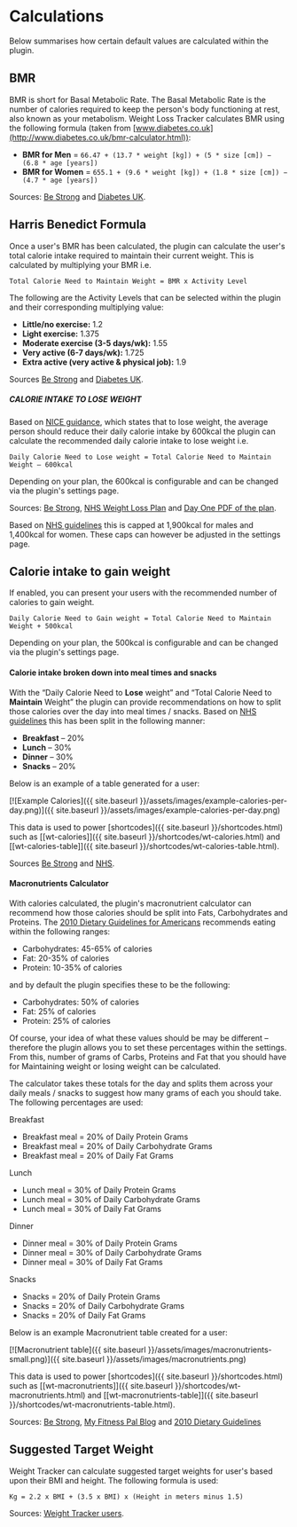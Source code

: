 
# Calculations

Below summarises how certain default values are calculated within the plugin.

## BMR

BMR is short for Basal Metabolic Rate. The Basal Metabolic Rate is the number of calories required to keep the person's body functioning at rest, also known as your metabolism. Weight Loss Tracker calculates BMR using the following formula (taken from [www.diabetes.co.uk](http://www.diabetes.co.uk/bmr-calculator.html)):

-   **BMR for Men** = `66.47 + (13.7 * weight [kg]) + (5 * size [cm]) − (6.8 * age [years])`
-   **BMR for Women** = `655.1 + (9.6 * weight [kg]) + (1.8 * size [cm]) − (4.7 * age [years])`

Sources: [Be Strong](https://mybestrong.com/) and  [Diabetes UK](http://www.diabetes.co.uk/bmr-calculator.html).

## Harris Benedict Formula

Once a user's BMR has been calculated, the plugin can calculate the user's total calorie intake required to maintain their current weight. This is calculated by multiplying your BMR i.e.

    Total Calorie Need to Maintain Weight = BMR x Activity Level

The following are the Activity Levels that can be selected within the plugin and their corresponding multiplying value:

-   **Little/no exercise:** 1.2
-   **Light exercise:** 1.375
-   **Moderate exercise (3-5 days/wk):** 1.55
-   **Very active (6-7 days/wk):** 1.725
-   **Extra active (very active & physical job):** 1.9

Sources [Be Strong](https://mybestrong.com/) and  [Diabetes UK](http://www.diabetes.co.uk/bmr-calculator.html).

##### CALORIE INTAKE TO LOSE WEIGHT

Based on [NICE guidance](http://www.nice.org.uk/guidance/cg189), which states that to lose weight, the average person should reduce their daily calorie intake by 600kcal the plugin can calculate the recommended daily calorie intake to lose weight i.e.

    Daily Calorie Need to Lose weight = Total Calorie Need to Maintain Weight – 600kcal

Depending on your plan, the 600kcal is configurable and can be changed via the plugin's settings page.

Sources:  [Be Strong](https://mybestrong.com/), [NHS Weight Loss Plan](http://www.nhs.uk/Livewell/weight-loss-guide/Pages/losing-weight-getting-started.aspx)  and  [Day One PDF of the plan](http://www.nhs.uk/Tools/Documents/WEIGHT-LOSS-PACK/week-1.pdf).

Based on  [NHS guidelines](http://www.nhs.uk/Tools/Documents/WEIGHT-LOSS-PACK/week-1.pdf)  this is capped at 1,900kcal for males and 1,400kcal for women. These caps can however be adjusted in the settings page.

## Calorie intake to gain weight

If enabled, you can present your users with the recommended number of calories to gain weight.

    Daily Calorie Need to Gain weight = Total Calorie Need to Maintain Weight + 500kcal

Depending on your plan, the 500kcal is configurable and can be changed via the plugin's settings page.

#### Calorie intake broken down into meal times and snacks

With the “Daily Calorie Need to  **Lose**  weight” and “Total Calorie Need to  **Maintain**  Weight” the plugin can provide recommendations on how to split those calories over the day into meal times / snacks. Based on  [NHS guidelines](http://www.nhs.uk/Tools/Documents/WEIGHT-LOSS-PACK/all-weeks.pdf)  this has been split in the following manner:

-   **Breakfast**  – 20%
-   **Lunch**  – 30%
-   **Dinner**  – 30%
-   **Snacks**  – 20%

Below is an example of a table generated for a user:

[![Example Calories]({{ site.baseurl }}/assets/images/example-calories-per-day.png)]({{ site.baseurl }}/assets/images/example-calories-per-day.png)

This data is used to power [shortcodes]({{ site.baseurl }}/shortcodes.html)  such as [[wt-calories]]({{ site.baseurl }}/shortcodes/wt-calories.html) and [[wt-calories-table]]({{ site.baseurl }}/shortcodes/wt-calories-table.html).

Sources [Be Strong](https://mybestrong.com/) and  [NHS](http://www.nhs.uk/Tools/Documents/WEIGHT-LOSS-PACK/all-weeks.pdf).

#### Macronutrients Calculator

With calories calculated, the plugin's macronutrient calculator can recommend how those calories should be split into Fats, Carbohydrates and Proteins. The  [2010 Dietary Guidelines for Americans](https://health.gov/dietaryguidelines/2010/)  recommends eating within the following ranges:

-   Carbohydrates: 45-65% of calories
-   Fat: 20-35% of calories
-   Protein: 10-35% of calories

and by default the plugin specifies these to be the following:

-   Carbohydrates: 50% of calories
-   Fat: 25% of calories
-   Protein: 25% of calories

Of course, your idea of what these values should be may be different – therefore the plugin allows you to set these percentages within the settings. From this, number of grams of Carbs, Proteins and Fat that you should have for Maintaining weight or losing weight can be calculated.

The calculator takes these totals for the day and splits them across your daily meals / snacks to suggest how many grams of each you should take. The following percentages are used:

Breakfast

-   Breakfast meal = 20% of Daily Protein Grams
-   Breakfast meal = 20% of Daily Carbohydrate Grams
-   Breakfast meal = 20% of Daily Fat Grams

Lunch

-   Lunch meal = 30% of Daily Protein Grams
-   Lunch meal = 30% of Daily Carbohydrate Grams
-   Lunch meal = 30% of Daily Fat Grams

Dinner

-   Dinner meal = 30% of Daily Protein Grams
-   Dinner meal = 30% of Daily Carbohydrate Grams
-   Dinner meal = 30% of Daily Fat Grams

Snacks

-   Snacks = 20% of Daily Protein Grams
-   Snacks = 20% of Daily Carbohydrate Grams
-   Snacks = 20% of Daily Fat Grams

Below is an example Macronutrient table created for a user:

[![Macronutrient table]({{ site.baseurl }}/assets/images/macronutrients-small.png)]({{ site.baseurl }}/assets/images/macronutrients.png)

This data is used to power [shortcodes]({{ site.baseurl }}/shortcodes.html)  such as [[wt-macronutrients]]({{ site.baseurl }}/shortcodes/wt-macronutrients.html) and [[wt-macronutrients-table]]({{ site.baseurl }}/shortcodes/wt-macronutrients-table.html).

Sources:  [Be Strong](https://mybestrong.com/), [My Fitness Pal Blog](http://blog.myfitnesspal.com/ask-the-dietitian-whats-the-best-carb-protein-and-fat-breakdown-for-weight-loss/)  and [2010 Dietary Guidelines](https://health.gov/dietaryguidelines/2010/)

## Suggested Target Weight

Weight Tracker can calculate suggested target weights for user's based upon their BMI and height. The following formula is used:

`Kg = 2.2 x BMI + (3.5 x BMI) x (Height in meters minus 1.5)`

Sources: [Weight Tracker users](https://github.com/alicolville/Weight-Tracker/issues/502).
